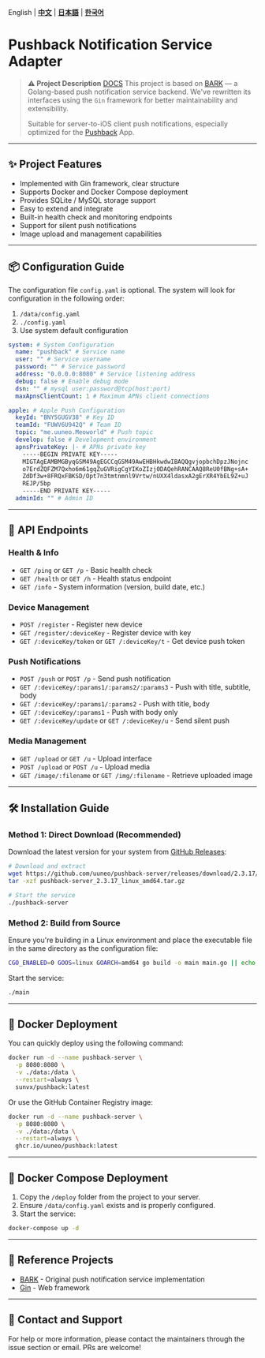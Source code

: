 English | **[中文](README.md)** | **[日本語](README_JA.md)** | **[한국어](README_KO.md)**
# Pushback Notification Service Adapter

> **⚠️ Project Description**
> [DOCS](https://docs.uuneo.com/#/deploy)
> This project is based on [BARK](https://github.com/Finb/bark-server) — a Golang-based push notification service backend. We've rewritten its interfaces using the `Gin` framework for better maintainability and extensibility.
>
> Suitable for server-to-iOS client push notifications, especially optimized for the [Pushback](https://pushback.uuneo.com) App.

---

## ✨ Project Features

- Implemented with Gin framework, clear structure
- Supports Docker and Docker Compose deployment
- Provides SQLite / MySQL storage support
- Easy to extend and integrate
- Built-in health check and monitoring endpoints
- Support for silent push notifications
- Image upload and management capabilities

---

## 📦 Configuration Guide

The configuration file `config.yaml` is optional. The system will look for configuration in the following order:
1. `/data/config.yaml`
2. `./config.yaml`
3. Use system default configuration

```yaml
system: # System Configuration
  name: "pushback" # Service name
  user: "" # Service username
  password: "" # Service password
  address: "0.0.0.0:8080" # Service listening address
  debug: false # Enable debug mode
  dsn: "" # mysql user:password@tcp(host:port)
  maxApnsClientCount: 1 # Maximum APNs client connections

apple: # Apple Push Configuration
  keyId: "BNY5GUGV38" # Key ID
  teamId: "FUWV6U942Q" # Team ID
  topic: "me.uuneo.Meoworld" # Push topic
  develop: false # Development environment
  apnsPrivateKey: |- # APNs private key
    -----BEGIN PRIVATE KEY-----
    MIGTAgEAMBMGByqGSM49AgEGCCqGSM49AwEHBHkwdwIBAQQgvjopbchDpzJNojnc
    o7ErdZQFZM7Qxho6m61gqZuGVRigCgYIKoZIzj0DAQehRANCAAQ8ReU0fBNg+sA+
    ZdDf3w+8FRQxFBKSD/Opt7n3tmtnmnl9Vrtw/nUXX4ldasxA2gErXR4YbEL9Z+uJ
    REJP/5bp
    -----END PRIVATE KEY-----
  adminId: "" # Admin ID
```

---

## 🔌 API Endpoints

### Health & Info
- `GET /ping` or `GET /p` - Basic health check
- `GET /health` or `GET /h` - Health status endpoint
- `GET /info` - System information (version, build date, etc.)

### Device Management
- `POST /register` - Register new device
- `GET /register/:deviceKey` - Register device with key
- `GET /:deviceKey/token` or `GET /:deviceKey/t` - Get device push token

### Push Notifications
- `POST /push` or `POST /p` - Send push notification
- `GET /:deviceKey/:params1/:params2/:params3` - Push with title, subtitle, body
- `GET /:deviceKey/:params1/:params2` - Push with title, body
- `GET /:deviceKey/:params1` - Push with body only
- `GET /:deviceKey/update` or `GET /:deviceKey/u` - Send silent push

### Media Management
- `GET /upload` or `GET /u` - Upload interface
- `POST /upload` or `POST /u` - Upload media
- `GET /image/:filename` or `GET /img/:filename` - Retrieve uploaded image

---

## 🛠️ Installation Guide

### Method 1: Direct Download (Recommended)

Download the latest version for your system from [GitHub Releases](https://github.com/uuneo/pushback-server/releases):

```bash
# Download and extract
wget https://github.com/uuneo/pushback-server/releases/download/2.3.17/pushback-server_2.3.17_linux_amd64.tar.gz
tar -xzf pushback-server_2.3.17_linux_amd64.tar.gz

# Start the service
./pushback-server
```

### Method 2: Build from Source

Ensure you're building in a Linux environment and place the executable file in the same directory as the configuration file:

```bash
CGO_ENABLED=0 GOOS=linux GOARCH=amd64 go build -o main main.go || echo "Build failed"
```

Start the service:

```bash
./main
```

---

## 🐳 Docker Deployment

You can quickly deploy using the following command:

```bash
docker run -d --name pushback-server \
  -p 8080:8080 \
  -v ./data:/data \
  --restart=always \
  sunvx/pushback:latest
```

Or use the GitHub Container Registry image:

```bash
docker run -d --name pushback-server \
  -p 8080:8080 \
  -v ./data:/data \
  --restart=always \
  ghcr.io/uuneo/pushback:latest
```

---

## 🐳 Docker Compose Deployment

1. Copy the `/deploy` folder from the project to your server.
2. Ensure `/data/config.yaml` exists and is properly configured.
3. Start the service:

```bash
docker-compose up -d
```

---

## 📎 Reference Projects

- [BARK](https://github.com/Finb/bark-server) - Original push notification service implementation
- [Gin](https://github.com/gin-gonic/gin) - Web framework

---

## 📮 Contact and Support

For help or more information, please contact the maintainers through the issue section or email. PRs are welcome!
